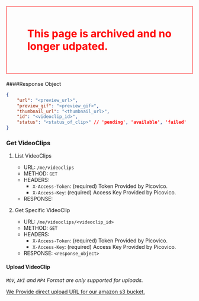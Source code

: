 <h1 style='color:red; padding:2em; border:1px solid red'> This page is archived and no longer udpated. </h1>

####Response Object
```json
{
    "url": "<preview_url>",
    "preview_gif": "<preview_gif>",
    "thumbnail_url": "<thumbnail_url>",
    "id": "<videoclip_id>",
    "status": "<status_of_clip>" // 'pending', 'available', 'failed'
}
```
### Get VideoClips
1. List VideoClips
    - URL: `/me/videoclips`
    - METHOD: `GET`
    - HEADERS:
        - `X-Access-Token`: (required) Token Provided by Picovico.
        - `X-Access-Key`: (required) Access Key Provided by Picovico.
    - RESPONSE: 

2. Get Specific VideoClip
    - URL: `/me/videoclips/<videoclip_id>`
    - METHOD: `GET`
    - HEADERS:
        - `X-Access-Token`: (required) Token Provided by Picovico.
        - `X-Access-Key`: (required) Access Key Provided by Picovico.
    - RESPONSE: `<response_object>`

#### Upload VideoClip
*`MOV`, `AVI` and `MP4` Format are only supported for uploads.*

[We Provide direct upload URL for our amazon s3 bucket.](directupload/index.md)
